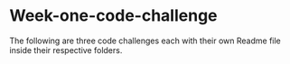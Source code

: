 # Week-one-code-challenge

The following are three code challenges each with their own Readme file inside their respective folders.

